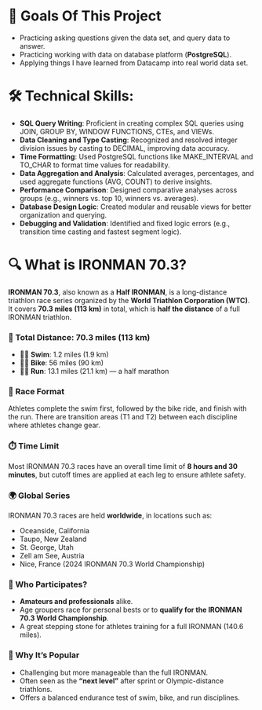 # 🎯 Goals Of This Project

- Practicing asking questions given the data set, and query data to answer.
- Practicing working with data on database platform (**PostgreSQL**).
- Applying things I have learned from Datacamp into real world data set.

# 🛠 Technical Skills:

- **SQL Query Writing**: Proficient in creating complex SQL queries using JOIN, GROUP BY, WINDOW FUNCTIONS, CTEs, and VIEWs.
- **Data Cleaning and Type Casting**: Recognized and resolved integer division issues by casting to DECIMAL, improving data accuracy.
- **Time Formatting**: Used PostgreSQL functions like MAKE_INTERVAL and TO_CHAR to format time values for readability.
- **Data Aggregation and Analysis**: Calculated averages, percentages, and used aggregate functions (AVG, COUNT) to derive insights.
- **Performance Comparison**: Designed comparative analyses across groups (e.g., winners vs. top 10, winners vs. averages).
- **Database Design Logic**: Created modular and reusable views for better organization and querying.
- **Debugging and Validation**: Identified and fixed logic errors (e.g., transition time casting and fastest segment logic).


# 🔍 What is IRONMAN 70.3?

**IRONMAN 70.3**, also known as a **Half IRONMAN**, is a long-distance triathlon race series organized by the **World Triathlon Corporation (WTC)**. It covers **70.3 miles (113 km)** in total, which is **half the distance** of a full IRONMAN triathlon.

### **📏 Total Distance: 70.3 miles (113 km)**

- 🏊‍♂️ **Swim**: 1.2 miles (1.9 km)
- 🚴‍♂️ **Bike**: 56 miles (90 km)
- 🏃‍♂️ **Run**: 13.1 miles (21.1 km) — a half marathon

### **🔄 Race Format**

Athletes complete the swim first, followed by the bike ride, and finish with the run. There are transition areas (T1 and T2) between each discipline where athletes change gear.

### **⏱️ Time Limit**

Most IRONMAN 70.3 races have an overall time limit of **8 hours and 30 minutes**, but cutoff times are applied at each leg to ensure athlete safety.

### **🌍 Global Series**

IRONMAN 70.3 races are held **worldwide**, in locations such as:

- Oceanside, California
- Taupo, New Zealand
- St. George, Utah
- Zell am See, Austria
- Nice, France (2024 IRONMAN 70.3 World Championship)


### **🌟 Who Participates?**

- **Amateurs and professionals** alike.
- Age groupers race for personal bests or to **qualify for the IRONMAN 70.3 World Championship**.
- A great stepping stone for athletes training for a full IRONMAN (140.6 miles).


### **🏅 Why It’s Popular**

- Challenging but more manageable than the full IRONMAN.
- Often seen as the **“next level”** after sprint or Olympic-distance triathlons.
- Offers a balanced endurance test of swim, bike, and run disciplines.
